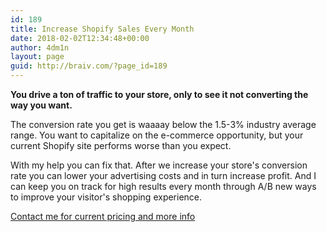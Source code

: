 ```yaml
---
id: 189
title: Increase Shopify Sales Every Month
date: 2018-02-02T12:34:48+00:00
author: 4dm1n
layout: page
guid: http://braiv.com/?page_id=189
---
```

<strong>You drive a ton of traffic to your store, only to see it not converting the way you want. </strong>

The conversion rate you get is waaaay below the 1.5-3% industry average range. You want to capitalize on the e-commerce opportunity, but your current Shopify site performs worse than you expect.

With my help you can fix that. After we increase your store's conversion rate you can lower your advertising costs and in turn increase profit. And I can keep you on track for high results every month through A/B new ways to improve your visitor's shopping experience.

<a href="/contact/" target="_blank" rel="noopener">Contact me for current pricing and more info</a>